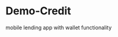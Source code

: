 # Demo-Credit
mobile lending app with wallet functionality
<!-- https://documenter.getpostman.com/view/15034996/2s8Yt1spxw -->